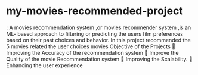 # my-movies-recommended-project
: A movies recommendation system ,or movies recommender system ,is an ML- based approach to filtering or predicting the users film preferences based on their past choices and behavior.
In this project recommended the 5 movies related the user choices movies 
Objective of the Projects
	Improving the Accuracy of the recommendation system
	Improve the Quality of the movie Recommendation system
	Improving the Scalability.
	Enhancing the user experience

